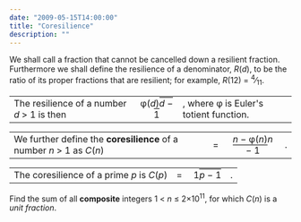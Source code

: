 ```yaml
---
date: "2009-05-15T14:00:00"
title: "Coresilience"
description: ""
---
```


<p>We shall call a fraction that cannot be cancelled down a resilient fraction. Furthermore we shall define the resilience of a denominator, <var>R</var>(<var>d</var>), to be the ratio of its proper fractions that are resilient; for example, <var>R</var>(12) = <sup>4</sup>⁄<sub>11</sub>.</p>
<table><tr><td>The resilience of a number <var>d</var> &gt; 1 is then</td>
<td><div style="text-align:center;">φ(<var>d</var>)<span style="border-top:1px solid #000;"><var>d</var> − 1</span></div></td>
<td>, where φ is Euler's totient function.</td>
</tr></table><table><tr><td>We further define the <b>coresilience</b> of a number <var>n</var> &gt; 1 as <var>C</var>(<var>n</var>)</td><td>= </td>
<td><div style="text-align:center;"><span style="border-bottom:1px solid #000;"><var>n</var> − φ(<var>n</var>)</span><var>n</var> − 1</div></td><td>.</td>
</tr></table><table><tr><td>The coresilience of a prime <var>p</var> is <var>C</var>(<var>p</var>)</td>
<td>= </td>
<td><div style="text-align:center;">1<span style="border-top:1px solid #000;"><var>p</var> − 1</span></div></td><td>.</td>
</tr></table><p>Find the sum of all <b>composite</b> integers 1 &lt; <var>n</var> ≤ 2×10<sup>11</sup>, for which <var>C</var>(<var>n</var>) is a <dfn title="A fraction with numerator 1">unit fraction</dfn>.
</p>

